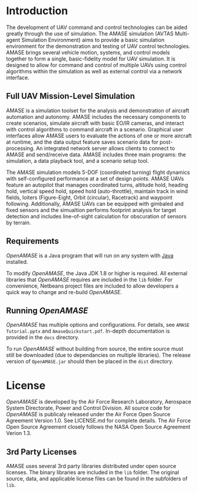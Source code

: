 # Introduction

The development of UAV command and control technologies can be aided greatly through the use of simulation. The AMASE simulation (AVTAS Multi-agent Simulation Environment) aims to provide a basic simulation environment for the demonstration and testing of UAV control technologies. AMASE brings several vehicle motion, systems, and control models together to form a single, basic-fidelity model for UAV simulation. It is designed to allow for command and control of multiple UAVs using control algorithms within the simulation as well as external control via a network interface.

## Full UAV Mission-Level Simulation
AMASE is a simulation toolset for the analysis and demonstration of aircraft automation and autonomy. AMASE includes the necessary components to create scenarios, simulate aircraft with basic EO/IR cameras, and interact with control algorithms to command aircraft in a scenario. Graphical user interfaces allow AMASE users to evaluate the actions of one or more aircraft at runtime, and the data output feature saves scenario data for post-processing. An integrated network server allows clients to connect to AMASE and send/receive data. AMASE includes three main programs: the simulation, a data playback tool, and a scenario setup tool.

The AMASE simulation models 5-DOF (coordinated turning) flight dynamics with self-configured performance at a set of design points. AMASE UAVs feature an autopilot that manages coordinated turns, altitude hold, heading hold, vertical speed hold, speed hold (auto-throttle), maintain track in wind fields, loiters (Figure-Eight, Orbit (circular), Racetrack) and waypoint following. Additionally, AMASE UAVs can be equipped with gimbaled and fixed sensors and the simualtion performs footprint analysis for target detection and includes line-of-sight calculation for obscuration of sensors by terrain.

## Requirements

*OpenAMASE* is a Java program that will run on any system with [Java][java download] installed.

[java download]: https://java.com/en/download/

To modify *OpenAMASE*, the Java JDK 1.8 or higher is required. All external libraries that *OpenAMASE*
requires are included in the `lib` folder. For convenience, Netbeans project files are included to allow
developers a quick way to change and re-build *OpenAMASE*.

## Running *OpenAMASE*

*OpenAMASE* has multiple options and configurations. For details, see `AMASE Tutorial.pptx` and `AmaseQuickstart.pdf`. In-depth
documentation is provided in the `docs` directory.

To run *OpenAMASE* without building from source, the entire source must still be downloaded (due to dependancies on multiple
libraries). The release version of `OpenAMASE.jar` should then be placed in the `dist` directory.

# License

*OpenAMASE* is developed by the Air Force Research Laboratory, Aerospace System Directorate, Power and Control Division.
All source code for *OpenAMASE* is publicaly released under the Air Force Open Source Agreement
Version 1.0. See LICENSE.md for complete details. The Air Force Open Source Agreement closely follows the NASA Open Source
Agreement Verion 1.3.

## 3rd Party Licenses
AMASE uses several 3rd party libraries distributed under open source licenses. The binary libraries are included in the `lib` folder. The original source, data, and applicable license files can be found in the subfolders of `lib`.
